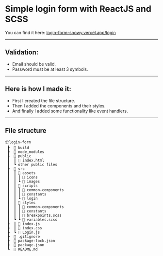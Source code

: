 # Simple login form with ReactJS and SCSS
You can find it here: [login-form-snowy.vercel.app/login](https://login-form-snowy.vercel.app/login "Login form")
___
## Validation:
- Email should be valid.
- Password must be at least 3 symbols.
___
## Here is how I made it:
- First I created the file structure. 
- Then I added the components and their styles. 
- And finally I added some functionality like event handlers.
___
## File structure
```
📦login-form
 ┣  📂 build
 ┣  📂 node_modules
 ┣  📂 public
 ┃  ┃ 📜 index.html
 ┃  ┗ other public files 
 ┣  📂 src
 ┃  ┃ 📂 assets
 ┃  ┃ ┃ 📂 icons
 ┃  ┃ ┗ 📂 images
 ┃  ┃ 📂 scripts
 ┃  ┃ ┃ 📂 common-components
 ┃  ┃ ┃ 📂 constants
 ┃  ┃ ┗ 📂 login
 ┃  ┃ 📂 styles
 ┃  ┃ ┃ 📂 common-components
 ┃  ┃ ┃ 📂 constants
 ┃  ┃ ┃ 📜 breakpoints.scss
 ┃  ┗ ┗ 📜 variables.scss
 ┣  ┃ 📜 index.js
 ┣  ┃ 📜 index.css
 ┣  ┗ 📜 Login.js
 ┣  📜 .gitignore
 ┣  📜 package-lock.json
 ┣  📜 package.json
 ┗  📜 README.md
 ```